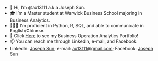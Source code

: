- 👋 Hi, I’m @ax13111 a.k.a Joseph Sun.
- 🎓 I’m a Master student at Warwick Business School majoring in Business Analytics.
- 🧑🏻‍💻 I'm proficient in Python, R, SQL, and able to communicate in English/Chinese.
- 👀 Click [Here](https://www.datascienceportfol.io/josephsun) to see my Business Operation Analytics Portfolio!
- 📫 You can reach me through LinkedIn, e-mail, and Facebook.
- LinkedIn: [Joseph Sun](https://www.linkedin.com/in/yen-peng-sun-50ab6819a); e-mail: ax13111@gmail.com; Facebook: [Joseph Sun
](https://www.facebook.com/profile.php?id=100000823536552)
<!---
ax13111/ax13111 is a ✨ special ✨ repository because its `README.md` (this file) appears on your GitHub profile.
You can click the Preview link to take a look at your changes.
--->
